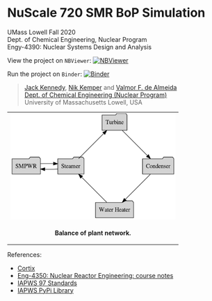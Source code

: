 # NuScale 720 SMR BoP Simulation

UMass Lowell Fall 2020 <br>
Dept. of Chemical Engineering, Nuclear Program <br>
Engy-4390: Nuclear Systems Design and Analysis

View the project on `NBViewer`: [![NBViewer](https://raw.githubusercontent.com/jupyter/design/master/logos/Badges/nbviewer_badge.svg)](https://nbviewer.jupyter.org/github/dpploy/engy-4390/blob/main/sm-pwr/project-report.ipynb)


Run the project on `Binder`: [![Binder](https://mybinder.org/badge_logo.svg)](https://mybinder.org/v2/gh/dpploy/engy-4390/tree/main/projects/sm-pwr)


 >[Jack Kennedy](https://github.com/xxxx), [Nik Kemper](https://github.com/xxxx) and [Valmor F. de Almeida](https://github.com/dealmeidavf) <br>
 >[Dept. of Chemical Engineering (Nuclear Program)](https://www.uml.edu/Engineering/Chemical/faculty/de-Almeida-Valmor.aspx) <br>
 >University of Massachusetts Lowell, USA <br>


|  |
|---|
| <img width="380" src="pics/network-0.gv.png" title="Plant Layout">|
| <p style="text-align:center;"><b>Balance of plant network.</b></p> |


References:

 + [Cortix](https://cortix.org/)
 + [Eng-4350: Nuclear Reactor Engineering: course notes](https://github.com/dpploy/engy-4350)
 + [IAPWS 97 Standards](http://www.iapws.org/relguide/IF97-Rev.html)
 + [IAPWS PyPi Library](https://pypi.org/project/iapws/)

